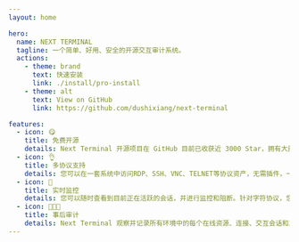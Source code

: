 ```yaml
---
layout: home

hero:
  name: NEXT TERMINAL
  tagline: 一个简单、好用、安全的开源交互审计系统。
  actions:
    - theme: brand
      text: 快速安装
      link: ./install/pro-install
    - theme: alt
      text: View on GitHub
      link: https://github.com/dushixiang/next-terminal

features:
  - icon: 😋
    title: 免费开源
    details: Next Terminal 开源项目在 GitHub 目前已收获近 3000 Star，拥有大量用户，因此您可以绝对相信 Next Terminal 的稳定性。
  - icon: 👌
    title: 多协议支持
    details: 您可以在一套系统中访问RDP、SSH、VNC、TELNET等协议资产，无需插件，一个浏览器即可。
  - icon: 👀
    title: 实时监控
    details: 您可以随时查看到目前正在活跃的会话，并进行监控和阻断。针对字符协议，您甚至可以限制禁止某些命令的执行和记录。
  - icon: 🧑🏼‍💻
    title: 事后审计
    details: Next Terminal 观察并记录所有环境中的每个在线资源、连接、交互会话和其他安全事件。这些事件被记录在结构化的审计日志中，便于查看正在发生的事情和责任人。
---
```

